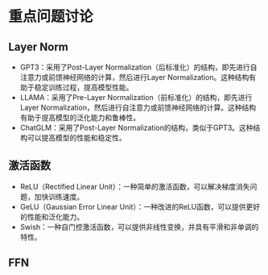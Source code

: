 # 重点问题讨论

## Layer Norm

- GPT3：采用了Post-Layer Normalization（后标准化）的结构，即先进行自注意力或前馈神经网络的计算，然后进行Layer Normalization。这种结构有助于稳定训练过程，提高模型性能。
- LLAMA：采用了Pre-Layer Normalization（前标准化）的结构，即先进行Layer Normalization，然后进行自注意力或前馈神经网络的计算。这种结构有助于提高模型的泛化能力和鲁棒性。
- ChatGLM：采用了Post-Layer Normalization的结构，类似于GPT3。这种结构可以提高模型的性能和稳定性。

## 激活函数

- ReLU（Rectified Linear Unit）：一种简单的激活函数，可以解决梯度消失问题，加快训练速度。
- GeLU（Gaussian Error Linear Unit）：一种改进的ReLU函数，可以提供更好的性能和泛化能力。
- Swish：一种自门控激活函数，可以提供非线性变换，并具有平滑和非单调的特性。

## FFN

## 